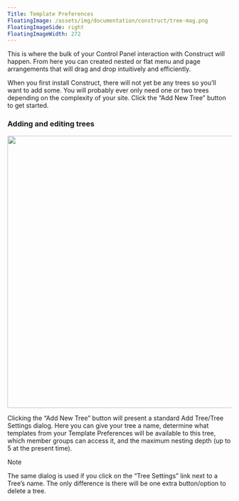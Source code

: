 ```yaml
---
Title: Template Preferences
FloatingImage: /assets/img/documentation/construct/tree-mag.png
FloatingImageSide: right
FloatingImageWidth: 272
---
```


This is where the bulk of your Control Panel interaction with Construct will happen. From here you can created nested or flat menu and page arrangements that will drag and drop intuitively and efficiently.

When you first install Construct, there will not yet be any trees so you’ll want to add some. You will probably ever only need one or two trees depending on the complexity of your site. Click the “Add New Tree” button to get started.

### Adding and editing trees

<p><img src="/assets/img/documentation/construct/add-new-tree-dialog.png" width="613"></p>

Clicking the “Add New Tree” button will present a standard Add Tree/Tree Settings dialog. Here you can give your tree a name, determine what templates from your Template Preferences will be available to this tree, which member groups can access it, and the maximum nesting depth (up to 5 at the present time).

<div class="content-blocks__note">
<div class="content-blocks__note-title">Note</div>
<p>
The same dialog is used if you click on the “Tree Settings” link next to a Tree’s name. The only difference is there will be one extra button/option to delete a tree.
</p>
</div>
